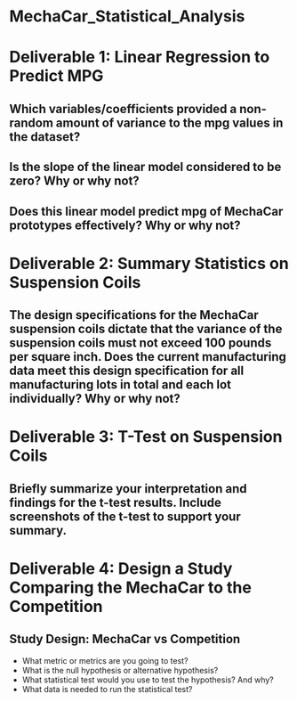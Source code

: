 # MechaCar_Statistical_Analysis

# Deliverable 1: Linear Regression to Predict MPG
## Which variables/coefficients provided a non-random amount of variance to the mpg values in the dataset?
## Is the slope of the linear model considered to be zero? Why or why not?
## Does this linear model predict mpg of MechaCar prototypes effectively? Why or why not?

# Deliverable 2: Summary Statistics on Suspension Coils

## The design specifications for the MechaCar suspension coils dictate that the variance of the suspension coils must not exceed 100 pounds per square inch. Does the current manufacturing data meet this design specification for all manufacturing lots in total and each lot individually? Why or why not?

# Deliverable 3: T-Test on Suspension Coils
## Briefly summarize your interpretation and findings for the t-test results. Include screenshots of the t-test to support your summary.
# Deliverable 4: Design a Study Comparing the MechaCar to the Competition

## Study Design: MechaCar vs Competition

* What metric or metrics are you going to test?
* What is the null hypothesis or alternative hypothesis?
* What statistical test would you use to test the hypothesis? And why?
* What data is needed to run the statistical test?

